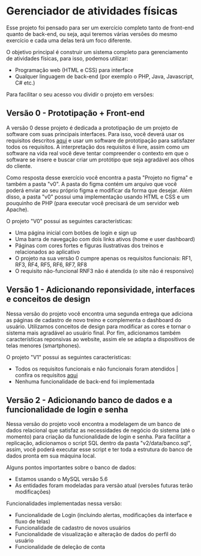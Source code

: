 # Gerenciador de atividades físicas

Esse projeto foi pensado para ser um exercício completo tanto de front-end quanto de back-end, ou seja, aqui teremos várias versões do mesmo exercício e cada uma delas terá um foco diferente. 

O objetivo principal é construir um sistema completo para gerenciamento de atividades físicas, para isso, podemos utilizar:
- Programação web (HTML e CSS) para interface 
- Qualquer linguagem de back-end (por exemplo o PHP, Java, Javascript, C# etc.)

Para facilitar o seu acesso vou dividir o projeto em versões:

## Versão 0 - Prototipação + Front-end

A versão 0 desse projeto é dedicada a prototipação de um projeto de software com suas principais interfaces. Para isso, você deverá usar os requisitos descritos [aqui](https://www.computersciencemaster.com.br/construindo-um-gerenciador-de-atividades-fisicas/) e usar um software de prototipação para satisfazer todos os requisitos. A interpretação dos requisitos é livre, assim como um software na vida real você deve tentar compreender o contexto em que o software se insere e buscar criar um protótipo que seja agradável aos olhos do cliente. 

Como resposta desse exercício você encontra a pasta "Projeto no figma" e também a pasta "v0". A pasta do figma contém um arquivo que você poderá enviar ao seu próprio figma e modificar da forma que desejar. Além disso, a pasta "v0" possui uma implementação usando HTML e CSS e um pouquinho de PHP (para executar você precisará de um servidor web Apache). 

O projeto "V0" possui as seguintes características:
- Uma página inicial com botões de login e sign up
- Uma barra de navegação com dois links ativos (home e user dashboard)
- Páginas com cores fortes e figuras ilustrativas dos treinos e relacionados ao aplicativo
- O projeto na sua versão 0 cumpre apenas os requisitos funcionais: RF1, RF3, RF4, RF5, RF6, RF7, RF8
- O requisito não-funcional RNF3 não é atendida (o site não é responsivo)


## Versão 1 - Adicionando reponsividade, interfaces e conceitos de design

Nessa versão do projeto você encontra uma segunda entrega que adiciona as páginas de cadastro de novo treino e complementa o dashboard do usuário. Utilizamos conceitos de design para modificar as cores e tornar o sistema mais agradável ao usuário final. Por fim, adicionamos também características reponsivas ao website, assim ele se adapta a dispositivos de telas menores (smartphones).

O projeto "V1" possui as seguintes características:
- Todos os requisitos funcionais e não funcionais foram atendidos | confira os requisitos [aqui](https://www.computersciencemaster.com.br/construindo-um-gerenciador-de-atividades-fisicas/)
- Nenhuma funcionalidade de back-end foi implementada


## Versão 2 - Adicionando banco de dados e a funcionalidade de login e senha

Nessa versão do projeto você encontra a modelagem de um banco de dados relacional que satisfaz as necessidades de negócio do sistema (até o momento) para criação da funcionalidade de login e senha. Para facilitar a replicação, adicionamos o script SQL dentro da pasta "v2/data/banco.sql", assim, você poderá executar esse script e ter toda a estrutura do banco de dados pronta em sua máquina local.

Alguns pontos importantes sobre o banco de dados:
- Estamos usando o MySQL versão 5.6
- As entidades foram modeladas para versão atual (versões futuras terão modificações)

Funcionalidades implementadas nessa versão:
- Funcionalidade de Login (incluindo alertas, modificações da interface e fluxo de telas)
- Funcionalidade de cadastro de novos usuários
- Funcionalidade de visualização e alteração de dados do perfil do usuário
- Funcionalidade de deleção de conta
